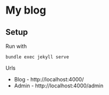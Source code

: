 # My blog


## Setup

Run with

    bundle exec jekyll serve

Urls

 - Blog - http://localhost:4000/
 - Admin - http://localhost:4000/admin